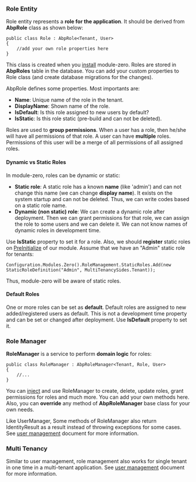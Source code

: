 ### Role Entity

Role entity represents a **role for the application**. It should be
derived from **AbpRole** class as shown below:

    public class Role : AbpRole<Tenant, User>
    {
        //add your own role properties here
    }

This class is created when you
[install](/Pages/Documents/Zero/Installation) module-zero. Roles are
stored in **AbpRoles** table in the database. You can add your custom
properties to Role class (and create database migrations for the
changes).

AbpRole defines some properties. Most importants are:

-   **Name**: Unique name of the role in the tenant.
-   **DisplayName**: Shown name of the role.
-   **IsDefault**: Is this role assigned to new users by default?
-   **IsStatic**: Is this role static (pre-build and can not be
    deleted).

Roles are used to **group permissions**. When a user has a role, then
he/she will have all permissions of that role. A user can have
**multiple** roles. Permissions of this user will be a merge of all
permissions of all assigned roles.

#### Dynamic vs Static Roles

In module-zero, roles can be dynamic or static:

-   **Static role**: A static role has a known **name** (like 'admin')
    and can not change this name (we can change **display name**). It
    exists on the system startup and can not be deleted. Thus, we can
    write codes based on a static role name.
-   **Dynamic (non static) role**: We can create a dynamic role after
    deployment. Then we can grant permissions for that role, we can
    assign the role to some users and we can delete it. We can not know
    names of dynamic roles in development time.

Use **IsStatic** property to set it for a role. Also, we should
**register** static roles on
[PreInitialize](/Pages/Documents/Module-System) of our module. Assume
that we have an "Admin" static role for tenants:

    Configuration.Modules.Zero().RoleManagement.StaticRoles.Add(new StaticRoleDefinition("Admin", MultiTenancySides.Tenant));

Thus, module-zero will be aware of static roles.

#### Default Roles

One or more roles can be set as **default**. Default roles are assigned
to new added/registered users as default. This is not a development time
property and can be set or changed after deployment. Use **IsDefault**
property to set it.

### Role Manager

**RoleManager** is a service to perform **domain logic** for roles:

    public class RoleManager : AbpRoleManager<Tenant, Role, User>
    {
        //...
    }

You can [inject](/Pages/Documents/Dependency-Injection) and use
RoleManager to create, delete, update roles, grant permissions for roles
and much more. You can add your own methods here. Also, you can
**override** any method of **AbpRoleManager** base class for your own
needs.

Like UserManager, Some methods of RoleManager also return IdentityResult
as a result instead of throwing exceptions for some cases. See [user
management](/Pages/Documents/Zero/User-Management) document for more
information.

### Multi Tenancy

Similar to user management, role management also works for single tenant
in one time in a multi-tenant application. See [user
management](/Pages/Documents/Zero/User-Management#multi-tenancy)
document for more information.
